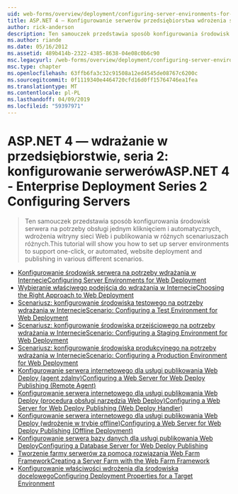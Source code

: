 ```yaml
---
uid: web-forms/overview/deployment/configuring-server-environments-for-web-deployment/index
title: ASP.NET 4 — Konfigurowanie serwerów przedsiębiorstwa wdrożenia seria 2 | Dokumentacja firmy Microsoft
author: rick-anderson
description: Ten samouczek przedstawia sposób konfigurowania środowisk serwera na potrzeby pomocy technicznej, uruchamiane jednym kliknięciem i automatycznych, wdrożenia witryny sieci Web i publikowania w różnych scen różnych...
ms.author: riande
ms.date: 05/16/2012
ms.assetid: 489b414b-2322-4385-8638-04e08c0b6c90
msc.legacyurl: /web-forms/overview/deployment/configuring-server-environments-for-web-deployment
msc.type: chapter
ms.openlocfilehash: 63ffb6fa3c32c91508a12ed4545de08767c6200c
ms.sourcegitcommit: 0f1119340e4464720cfd16d0ff15764746ea1fea
ms.translationtype: MT
ms.contentlocale: pl-PL
ms.lasthandoff: 04/09/2019
ms.locfileid: "59397971"
---
```

# <a name="aspnet-4---enterprise-deployment-series-2-configuring-servers"></a><span data-ttu-id="63bfa-103">ASP.NET 4 — wdrażanie w przedsiębiorstwie, seria 2: konfigurowanie serwerów</span><span class="sxs-lookup"><span data-stu-id="63bfa-103">ASP.NET 4 - Enterprise Deployment Series 2 Configuring Servers</span></span>

> <span data-ttu-id="63bfa-104">Ten samouczek przedstawia sposób konfigurowania środowisk serwera na potrzeby obsługi jednym kliknięciem i automatycznych, wdrożenia witryny sieci Web i publikowania w różnych scenariuszach różnych.</span><span class="sxs-lookup"><span data-stu-id="63bfa-104">This tutorial will show you how to set up server environments to support one-click, or automated, website deployment and publishing in various different scenarios.</span></span>


- [<span data-ttu-id="63bfa-105">Konfigurowanie środowisk serwera na potrzeby wdrażania w Internecie</span><span class="sxs-lookup"><span data-stu-id="63bfa-105">Configuring Server Environments for Web Deployment</span></span>](configuring-server-environments-for-web-deployment.md)
- [<span data-ttu-id="63bfa-106">Wybieranie właściwego podejścia do wdrażania w Internecie</span><span class="sxs-lookup"><span data-stu-id="63bfa-106">Choosing the Right Approach to Web Deployment</span></span>](choosing-the-right-approach-to-web-deployment.md)
- [<span data-ttu-id="63bfa-107">Scenariusz: konfigurowanie środowiska testowego na potrzeby wdrażania w Internecie</span><span class="sxs-lookup"><span data-stu-id="63bfa-107">Scenario: Configuring a Test Environment for Web Deployment</span></span>](scenario-configuring-a-test-environment-for-web-deployment.md)
- [<span data-ttu-id="63bfa-108">Scenariusz: konfigurowanie środowiska przejściowego na potrzeby wdrażania w Internecie</span><span class="sxs-lookup"><span data-stu-id="63bfa-108">Scenario: Configuring a Staging Environment for Web Deployment</span></span>](scenario-configuring-a-staging-environment-for-web-deployment.md)
- [<span data-ttu-id="63bfa-109">Scenariusz: konfigurowanie środowiska produkcyjnego na potrzeby wdrażania w Internecie</span><span class="sxs-lookup"><span data-stu-id="63bfa-109">Scenario: Configuring a Production Environment for Web Deployment</span></span>](scenario-configuring-a-production-environment-for-web-deployment.md)
- [<span data-ttu-id="63bfa-110">Konfigurowanie serwera internetowego dla usługi publikowania Web Deploy (agent zdalny)</span><span class="sxs-lookup"><span data-stu-id="63bfa-110">Configuring a Web Server for Web Deploy Publishing (Remote Agent)</span></span>](configuring-a-web-server-for-web-deploy-publishing-remote-agent.md)
- [<span data-ttu-id="63bfa-111">Konfigurowanie serwera internetowego dla usługi publikowania Web Deploy (procedura obsługi narzędzia Web Deploy)</span><span class="sxs-lookup"><span data-stu-id="63bfa-111">Configuring a Web Server for Web Deploy Publishing (Web Deploy Handler)</span></span>](configuring-a-web-server-for-web-deploy-publishing-web-deploy-handler.md)
- [<span data-ttu-id="63bfa-112">Konfigurowanie serwera internetowego dla usługi publikowania Web Deploy (wdrożenie w trybie offline)</span><span class="sxs-lookup"><span data-stu-id="63bfa-112">Configuring a Web Server for Web Deploy Publishing (Offline Deployment)</span></span>](configuring-a-web-server-for-web-deploy-publishing-offline-deployment.md)
- [<span data-ttu-id="63bfa-113">Konfigurowanie serwera bazy danych dla usługi publikowania Web Deploy</span><span class="sxs-lookup"><span data-stu-id="63bfa-113">Configuring a Database Server for Web Deploy Publishing</span></span>](configuring-a-database-server-for-web-deploy-publishing.md)
- [<span data-ttu-id="63bfa-114">Tworzenie farmy serwerów za pomocą rozwiązania Web Farm Framework</span><span class="sxs-lookup"><span data-stu-id="63bfa-114">Creating a Server Farm with the Web Farm Framework</span></span>](creating-a-server-farm-with-the-web-farm-framework.md)
- [<span data-ttu-id="63bfa-115">Konfigurowanie właściwości wdrożenia dla środowiska docelowego</span><span class="sxs-lookup"><span data-stu-id="63bfa-115">Configuring Deployment Properties for a Target Environment</span></span>](configuring-deployment-properties-for-a-target-environment.md)
